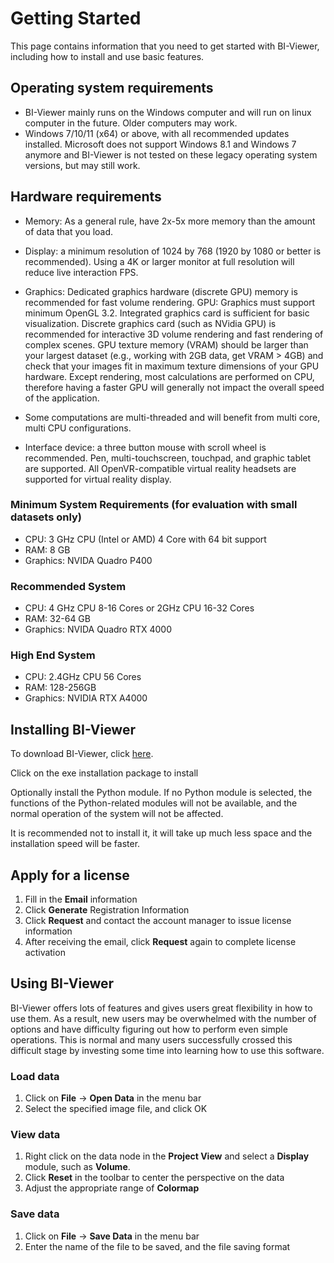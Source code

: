 # Getting Started

This page contains information that you need to get started with BI-Viewer, including how to install and use basic features.

## Operating system requirements

* BI-Viewer mainly runs on the Windows computer and will run on linux computer in the future. Older computers may work.
* Windows 7/10/11 (x64) or above, with all recommended updates installed.  Microsoft does not support Windows 8.1 and Windows 7 anymore and BI-Viewer is not tested on these legacy operating system versions, but may still work.

## Hardware requirements

* Memory: As a general rule, have 2x-5x more memory than the amount of data that you load.

* Display: a minimum resolution of 1024 by 768 (1920 by 1080 or better is recommended). Using a 4K or larger monitor at full resolution will reduce live interaction FPS.

* Graphics: Dedicated graphics hardware (discrete GPU) memory is recommended for fast volume rendering. GPU: Graphics must support minimum OpenGL 3.2. Integrated graphics card is sufficient for basic visualization. Discrete graphics card (such as NVidia GPU) is recommended for interactive 3D volume rendering and fast rendering of complex scenes. GPU texture memory (VRAM) should be larger than your largest dataset (e.g., working with 2GB data, get VRAM > 4GB) and check that your images fit in maximum texture dimensions of your GPU hardware. Except rendering, most calculations are performed on CPU, therefore having a faster GPU will generally not impact the overall speed of the application.

* Some computations are multi-threaded and will benefit from multi core, multi CPU configurations.

* Interface device: a three button mouse with scroll wheel is recommended. Pen, multi-touchscreen, touchpad, and graphic tablet are supported. All OpenVR-compatible virtual reality headsets are supported for virtual reality display.

### Minimum System Requirements (for evaluation with small datasets only)

* CPU: 3 GHz CPU (Intel or AMD) 4 Core with 64 bit support
* RAM: 8 GB
* Graphics: NVIDA Quadro P400

### Recommended System

* CPU: 4 GHz CPU 8-16 Cores or 2GHz CPU 16-32 Cores
* RAM: 32-64 GB
* Graphics: NVIDA Quadro RTX 4000

### High End System

* CPU: 2.4GHz CPU 56 Cores
* RAM: 128-256GB
* Graphics: NVIDIA RTX A4000

## Installing BI-Viewer

To download BI-Viewer, click [here](http://www.chipcloudtech.com).

Click on the exe installation package to install

Optionally install the Python module. If no Python module is selected, the functions of the Python-related modules will not be available, and the normal operation of the system will not be affected.

It is recommended not to install it, it will take up much less space and the installation speed will be faster.
## Apply for a license

1. Fill in the **Email** information
2. Click **Generate** Registration Information
3. Click **Request** and contact the account manager to issue license information
4. After receiving the email, click **Request** again to complete license activation

## Using BI-Viewer

BI-Viewer offers lots of features and gives users great flexibility in how to use them. As a result, new users may be overwhelmed with the number of options and have difficulty figuring out how to perform even simple operations. This is normal and many users successfully crossed this difficult stage by investing some time into learning how to use this software.

### Load data

1. Click on **File** -> **Open Data** in the menu bar
2. Select the specified image file, and click OK

### View data

1. Right click on the data node in the **Project View** and select a **Display** module, such as **Volume**.
2. Click **Reset** in the toolbar to center the perspective on the data
3. Adjust the appropriate range of **Colormap**
### Save data

1. Click on **File** -> **Save Data** in the menu bar
2. Enter the name of the file to be saved, and the file saving format
